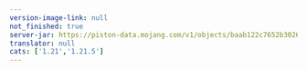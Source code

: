 ```yaml
---
version-image-link: null
not_finished: true
server-jar: https://piston-data.mojang.com/v1/objects/baab122c7652b302621f7befd5be40abef9b9b7c/server.jar
translator: null
cats: ['1.21','1.21.5']
---
```

